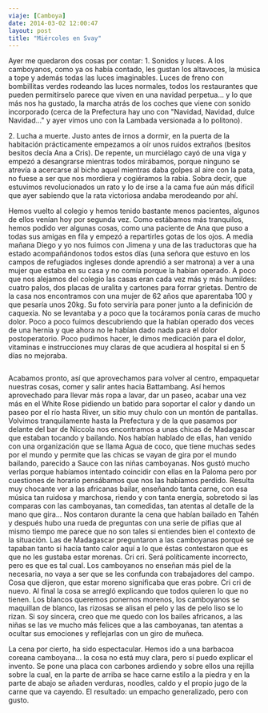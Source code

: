 ```yaml
---
viaje: [Camboya]
date: 2014-03-02 12:00:47
layout: post
title: "Miércoles en Svay"
---
```

<p>Ayer me quedaron dos cosas por contar: 1. Sonidos y luces. A los camboyanos, como ya os había contado, les gustan los altavoces, la música a tope y además todas las luces imaginables. Luces de freno con bombillitas verdes rodeando las luces normales, todos los restaurantes que pueden permitírselo parece que viven en una navidad perpetua... y lo que más nos ha gustado, la marcha atrás de los coches que viene con sonido incorporado (cerca de la Prefectura hay uno con "Navidad, Navidad, dulce Navidad..." y ayer vimos uno con la Lambada versionada a lo politono).</p>
<p>2. Lucha a muerte. Justo antes de irnos a dormir, en la puerta de la habitación prácticamente empezamos a oír unos ruidos extraños (besitos besitos decía Ana a Cris). De repente, un murciélago cayó de una viga y empezó a desangrarse mientras todos mirábamos, porque ninguno se atrevía a acercarse al bicho aquel mientras daba golpes al aire con la pata, no fuese a ser que nos mordiera y cogiéramos la rabia. Sobra decir, que estuvimos revolucionados un rato y lo de irse a la cama fue aún más difícil que ayer sabiendo que la rata victoriosa andaba merodeando por ahí.</p>
<p>Hemos vuelto al colegio y hemos tenido bastante menos pacientes, algunos de ellos venían hoy por segunda vez. Como estábamos más tranquilos, hemos podido ver algunas cosas, como una paciente de Ana que puso a todas sus amigas en fila y empezó a repartirles gotas de los ojos. A media mañana Diego y yo nos fuimos con Jimena y una de las traductoras que ha estado acompañándonos todos estos días (una señora que estuvo en los campos de refugiados ingleses donde aprendió a ser matrona) a ver a una mujer que estaba en su casa y no comía porque la habían operado. A poco que nos alejamos del colegio las casas eran cada vez más y más humildes: cuatro palos, dos placas de uralita y cartones para forrar grietas. Dentro de la casa nos encontramos con una mujer de 62 años que aparentaba 100 y que pesaría unos 20kg. Su foto serviría para poner junto a la definición de caquexia. No se levantaba y a poco que la tocáramos ponía caras de mucho dolor. Poco a poco fuimos descubriendo que la habían operado dos veces de una hernia y que ahora no le habían dado nada para el dolor postoperatorio. Poco pudimos hacer, le dimos medicación para el dolor, vitaminas e instrucciones muy claras de que acudiera al hospital si en 5 días no mejoraba.</p>
<p><img src="https://lh4.ggpht.com/DvDHdlhv97lPgW7sAEhIdaRI4WcWBoGKZSdUKai2F6X4xZGGQxzBQsxfFpUUygkGyHbffDhvRyh8pQgnxeg" alt="" data-key="6070032"></p>
<p>Acabamos pronto, así que aprovechamos para volver al centro, empaquetar nuestras cosas, comer y salir antes hacia Battambang. Así hemos aprovechado para llevar más ropa a lavar, dar un paseo, acabar una vez más en el White Rose pidiendo un batido para soportar el calor y dando un paseo por el río hasta River, un sitio muy chulo con un montón de pantallas. Volvimos tranquilamente hasta la Prefectura y de la que pasamos por delante del bar de Niccola nos encontramos a unas chicas de Madagascar que estaban tocando y bailando. Nos habían hablado de ellas, han venido con una organización que se llama Agua de coco, que tiene muchas sedes por el mundo y permite que las chicas se vayan de gira por el mundo bailando, parecido a Sauce con las niñas camboyanas. Nos gustó mucho verlas porque habíamos intentado coincidir con ellas en la Paloma pero por cuestiones de horario pensábamos que nos las habíamos perdido. Resulta muy chocante ver a las africanas bailar, enseñando tanta carne, con esa música tan ruidosa y marchosa, riendo y con tanta energía, sobretodo si las comparas con las camboyanas, tan comedidas, tan atentas al detalle de la mano que gira... Nos contaron durante la cena que habían bailado en Tahén y después hubo una rueda de preguntas con una serie de pifias que al mismo tiempo me parece que no son tales si entiendes bien el contexto de la situación. Las de Madagascar preguntaron a las camboyanas porqué se tapaban tanto si hacía tanto calor aquí a lo que éstas contestaron que es que no les gustaba estar morenas. Cri cri. Será políticamente incorrecto, pero es que es tal cual. Los camboyanos no enseñan más piel de la necesaria, no vaya a ser que se les confunda con trabajadores del campo. Cosa que dijeron, que estar moreno significaba que eras pobre. Cri cri de nuevo. Al final la cosa se arregló explicando que todos quieren lo que no tienen. Los blancos queremos ponernos morenos, los camboyanos se maquillan de blanco, las rizosas se alisan el pelo y las de pelo liso se lo rizan. Si soy sincera, creo que me quedo con los bailes africanos, a las niñas se las ve mucho más felices que a las camboyanas, tan atentas a ocultar sus emociones y reflejarlas con un giro de muñeca.</p>
<p>La cena por cierto, ha sido espectacular. Hemos ido a una barbacoa coreana camboyana... la cosa no está muy clara, pero sí puedo explicar el invento. Se pone una placa con carbones ardiendo y sobre ellos una rejilla sobre la cual, en la parte de arriba se hace carne estilo a la piedra y en la parte de abajo se añaden verduras, noodles, caldo y el propio jugo de la carne que va cayendo. El resultado: un empacho generalizado, pero con gusto.</p>
<p><img src="https://lh4.ggpht.com/_T3lI230eTdtXOu7bsMliIzyA_9AyPdc7lg7rfWw3dPpO6KEJWYurBME8ltMYlULEnxIYLIq6-Q0CgqLZPoU" alt="" data-key="5140140"></p>